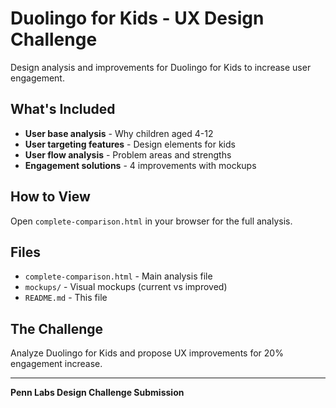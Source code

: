 # Duolingo for Kids - UX Design Challenge

Design analysis and improvements for Duolingo for Kids to increase user engagement.

## What's Included

- **User base analysis** - Why children aged 4-12
- **User targeting features** - Design elements for kids
- **User flow analysis** - Problem areas and strengths
- **Engagement solutions** - 4 improvements with mockups

## How to View

Open `complete-comparison.html` in your browser for the full analysis.

## Files

- `complete-comparison.html` - Main analysis file
- `mockups/` - Visual mockups (current vs improved)
- `README.md` - This file

## The Challenge

Analyze Duolingo for Kids and propose UX improvements for 20% engagement increase.

---

**Penn Labs Design Challenge Submission**
